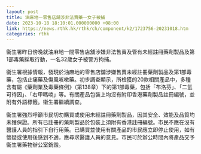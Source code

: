 ```yaml
---
layout: post
title: 油麻地一零售店舖涉非法賣藥一女子被捕
date: 2023-10-18 18:10:01.000000000 +08:00
link: https://news.rthk.hk/rthk/ch/component/k2/1723756-20231018.htm
categories: rthk
---
```


衞生署昨日傍晚就油麻地一間零售店舖涉嫌非法售賣及管有未經註冊藥劑製品及第1部毒藥採取行動，一名32歲女子被警方拘捕。

衞生署根據情報，發現於油麻地的零售店舖涉嫌售賣未經註冊藥劑製品及第1部毒藥，包括止痛藥及傷風咳嗽藥。初步調查顯示，所檢獲的20款相關產品中，多種含有屬《藥劑業及毒藥條例》（第138章）下的第1部毒藥，包括「布洛芬」、「二氫可待因」、「右甲嗎喃」等。有關產品包裝上均沒有附印香港藥劑製品註冊編號，並附有外語標籤。衞生署繼續調查。

衞生署強烈呼籲市民切勿購買或使用未經註冊藥劑製品，因其安全、效能及品質均未獲保證。所有已註冊的藥劑製品於包裝上須附有香港註冊編號。市民不應在沒有醫護人員的指引下自行用藥。已購買並使用有關產品的市民應立即停止使用，如有懷疑或使用後感到不適，應尋求醫護人員的意見。市民可於辦公時間內將產品交予衞生署藥物辦公室銷毀。
